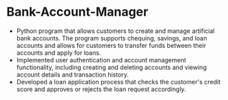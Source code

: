 # Bank-Account-Manager

- Python program that allows customers to create and manage artificial bank accounts. The program supports chequing, savings, and loan accounts and allows for customers to transfer funds between their accounts and apply for loans.
- Implemented user authentication and account management functionality, including creating and deleting accounts and viewing account details and transaction history.
- Developed a loan application process that checks the customer's credit score and approves or rejects the loan request accordingly.
